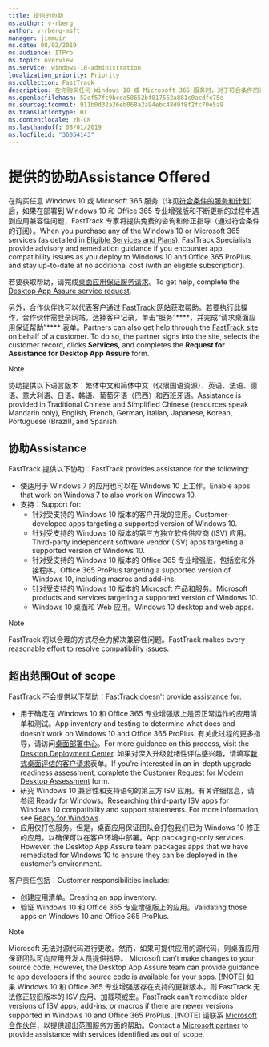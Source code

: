 ```yaml
---
title: 提供的协助
ms.author: v-rberg
author: v-rberg-msft
manager: jimmuir
ms.date: 08/02/2019
ms.audience: ITPro
ms.topic: overview
ms.service: windows-10-administration
localization_priority: Priority
ms.collection: FastTrack
description: 在你购买任何 Windows 10 或 Microsoft 365 服务时，对于符合条件的订阅，FastTrack 专家将免费提供咨询和修正指南来支持客户部署到 Windows 10 和 Office 365 专业增强版并保持最新状态。
ms.openlocfilehash: 52ef57fc9bcda58652bf817552a881c0acdfe75e
ms.sourcegitcommit: 911b0d32a26eb068a2a94ebc48d9f8f2fc70e5a9
ms.translationtype: HT
ms.contentlocale: zh-CN
ms.lasthandoff: 08/01/2019
ms.locfileid: "36054143"
---
```

# <a name="assistance-offered"></a><span data-ttu-id="7d1f6-103">提供的协助</span><span class="sxs-lookup"><span data-stu-id="7d1f6-103">Assistance Offered</span></span>  

<span data-ttu-id="7d1f6-104">在购买任意 Windows 10 或 Microsoft 365 服务（详见[符合条件的服务和计划](M365-eligible-services-and-plans.md)）后，如果在部署到 Windows 10 和 Office 365 专业增强版和不断更新的过程中遇到应用兼容性问题，FastTrack 专家将提供免费的咨询和修正指导（通过符合条件的订阅）。</span><span class="sxs-lookup"><span data-stu-id="7d1f6-104">When you purchase any of the Windows 10 or Microsoft 365 services (as detailed in [Eligible Services and Plans](M365-eligible-services-and-plans.md)), FastTrack Specialists provide advisory and remediation guidance if you encounter app compatibility issues as you deploy to Windows 10 and Office 365 ProPlus and stay up-to-date at no additional cost (with an eligible subscription).</span></span>

<span data-ttu-id="7d1f6-105">若要获取帮助，请完成[桌面应用保证服务请求](https://go.microsoft.com/fwlink/?linkid=2022721)。</span><span class="sxs-lookup"><span data-stu-id="7d1f6-105">To get help, complete the [Desktop App Assure service request](https://go.microsoft.com/fwlink/?linkid=2022721).</span></span>

<span data-ttu-id="7d1f6-p101">另外，合作伙伴也可以代表客户通过 [FastTrack 网站](https://go.microsoft.com/fwlink/?linkid=780698)获取帮助。若要执行此操作，合作伙伴需登录网站，选择客户记录，单击“服务”\*\*\*\*，并完成“请求桌面应用保证帮助”\*\*\*\* 表单。</span><span class="sxs-lookup"><span data-stu-id="7d1f6-p101">Partners can also get help through the [FastTrack site](https://go.microsoft.com/fwlink/?linkid=780698) on behalf of a customer. To do so, the partner signs into the site, selects the customer record, clicks **Services**, and completes the **Request for Assistance for Desktop App Assure** form.</span></span>

> [!NOTE]
> <span data-ttu-id="7d1f6-108">协助提供以下语言版本：繁体中文和简体中文（仅限国语资源）、英语、法语、德语、意大利语、日语、韩语、葡萄牙语（巴西）和西班牙语。</span><span class="sxs-lookup"><span data-stu-id="7d1f6-108">Assistance is provided in Traditional Chinese and Simplified Chinese (resources speak Mandarin only), English, French, German, Italian, Japanese, Korean, Portuguese (Brazil), and Spanish.</span></span> 

## <a name="assistance"></a><span data-ttu-id="7d1f6-109">协助</span><span class="sxs-lookup"><span data-stu-id="7d1f6-109">Assistance</span></span>

<span data-ttu-id="7d1f6-110">FastTrack 提供以下协助：</span><span class="sxs-lookup"><span data-stu-id="7d1f6-110">FastTrack provides assistance for the following:</span></span>
- <span data-ttu-id="7d1f6-111">使适用于 Windows 7 的应用也可以在 Windows 10 上工作。</span><span class="sxs-lookup"><span data-stu-id="7d1f6-111">Enable apps that work on Windows 7 to also work on Windows 10.</span></span>
- <span data-ttu-id="7d1f6-112">支持：</span><span class="sxs-lookup"><span data-stu-id="7d1f6-112">Support for:</span></span>
    - <span data-ttu-id="7d1f6-113">针对受支持的 Windows 10 版本的客户开发的应用。</span><span class="sxs-lookup"><span data-stu-id="7d1f6-113">Customer-developed apps targeting a supported version of Windows 10.</span></span>
    - <span data-ttu-id="7d1f6-114">针对受支持的 Windows 10 版本的第三方独立软件供应商 (ISV) 应用。</span><span class="sxs-lookup"><span data-stu-id="7d1f6-114">Third-party independent software vendor (ISV) apps targeting a supported version of Windows 10.</span></span>
    - <span data-ttu-id="7d1f6-115">针对受支持的 Windows 10 版本的 Office 365 专业增强版，包括宏和外接程序。</span><span class="sxs-lookup"><span data-stu-id="7d1f6-115">Office 365 ProPlus targeting a supported version of Windows 10, including macros and add-ins.</span></span>
    - <span data-ttu-id="7d1f6-116">针对受支持的 Windows 10 版本的 Microsoft 产品和服务。</span><span class="sxs-lookup"><span data-stu-id="7d1f6-116">Microsoft products and services targeting a supported version of Windows 10.</span></span>
    - <span data-ttu-id="7d1f6-117">Windows 10 桌面和 Web 应用。</span><span class="sxs-lookup"><span data-stu-id="7d1f6-117">Windows 10 desktop and web apps.</span></span>
> [!NOTE]
> <span data-ttu-id="7d1f6-118">FastTrack 将以合理的方式尽全力解决兼容性问题。</span><span class="sxs-lookup"><span data-stu-id="7d1f6-118">FastTrack makes every reasonable effort to resolve compatibility issues.</span></span> 

## <a name="out-of-scope"></a><span data-ttu-id="7d1f6-119">超出范围</span><span class="sxs-lookup"><span data-stu-id="7d1f6-119">Out of scope</span></span>

<span data-ttu-id="7d1f6-120">FastTrack 不会提供以下帮助：</span><span class="sxs-lookup"><span data-stu-id="7d1f6-120">FastTrack doesn’t provide assistance for:</span></span>
- <span data-ttu-id="7d1f6-121">用于确定在 Windows 10 和 Office 365 专业增强版上是否正常运作的应用清单和测试。</span><span class="sxs-lookup"><span data-stu-id="7d1f6-121">App inventory and testing to determine what does and doesn’t work on Windows 10 and Office 365 ProPlus.</span></span> <span data-ttu-id="7d1f6-122">有关此过程的更多指导，请访问[桌面部署中心](https://go.microsoft.com/fwlink/?linkid=2080140)。</span><span class="sxs-lookup"><span data-stu-id="7d1f6-122">For more guidance on this process, visit the [Desktop Deployment Center](https://go.microsoft.com/fwlink/?linkid=2080140).</span></span> <span data-ttu-id="7d1f6-123">如果对深入升级就绪性评估感兴趣，请填写[新式桌面评估的客户请求](https://go.microsoft.com/fwlink/?linkid=2053818)表单。</span><span class="sxs-lookup"><span data-stu-id="7d1f6-123">If you’re interested in an in-depth upgrade readiness assessment, complete the [Customer Request for Modern Desktop Assessment](https://go.microsoft.com/fwlink/?linkid=2053818) form.</span></span>
- <span data-ttu-id="7d1f6-p103">研究 Windows 10 兼容性和支持语句的第三方 ISV 应用。有关详细信息，请参阅 [Ready for Windows](https://go.microsoft.com/fwlink/?linkid=2054580)。</span><span class="sxs-lookup"><span data-stu-id="7d1f6-p103">Researching third-party ISV apps for Windows 10 compatibility and support statements. For more information, see [Ready for Windows](https://go.microsoft.com/fwlink/?linkid=2054580).</span></span>
- <span data-ttu-id="7d1f6-p104">应用仅打包服务。但是，桌面应用保证团队会打包我们已为 Windows 10 修正的应用，以确保可以在客户环境中部署。</span><span class="sxs-lookup"><span data-stu-id="7d1f6-p104">App packaging-only services. However, the Desktop App Assure team packages apps that we have remediated for Windows 10 to ensure they can be deployed in the customer’s environment.</span></span>

<span data-ttu-id="7d1f6-128">客户责任包括：</span><span class="sxs-lookup"><span data-stu-id="7d1f6-128">Customer responsibilities include:</span></span>
- <span data-ttu-id="7d1f6-129">创建应用清单。</span><span class="sxs-lookup"><span data-stu-id="7d1f6-129">Creating an app inventory.</span></span>
- <span data-ttu-id="7d1f6-130">验证 Windows 10 和 Office 365 专业增强版上的应用。</span><span class="sxs-lookup"><span data-stu-id="7d1f6-130">Validating those apps on Windows 10 and Office 365 ProPlus.</span></span>
> [!NOTE]
> <span data-ttu-id="7d1f6-p105">Microsoft 无法对源代码进行更改。然而，如果可提供应用的源代码，则桌面应用保证团队可向应用开发人员提供指导。 </span><span class="sxs-lookup"><span data-stu-id="7d1f6-p105">Microsoft can’t make changes to your source code. However, the Desktop App Assure team can provide guidance to app developers if the source code is available for your apps. </span></span>[!NOTE]
> <span data-ttu-id="7d1f6-p106">如果 Windows 10 和 Office 365 专业增强版存在支持的更新版本，则 FastTrack 无法修正较旧版本的 ISV 应用、加载项或宏。</span><span class="sxs-lookup"><span data-stu-id="7d1f6-p106">FastTrack can't remediate older versions of ISV apps, add-ins, or macros if there are newer versions supported in Windows 10 and Office 365 ProPlus. </span></span>[!NOTE]
> <span data-ttu-id="7d1f6-134">请联系 [Microsoft 合作伙伴](https://go.microsoft.com/fwlink/?linkid=2080150)，以提供超出范围服务方面的帮助。</span><span class="sxs-lookup"><span data-stu-id="7d1f6-134">Contact a [Microsoft partner](https://go.microsoft.com/fwlink/?linkid=2080150) to provide assistance with services identified as out of scope.</span></span>
